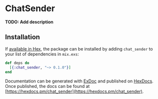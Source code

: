 # ChatSender

**TODO: Add description**

## Installation

If [available in Hex](https://hex.pm/docs/publish), the package can be installed
by adding `chat_sender` to your list of dependencies in `mix.exs`:

```elixir
def deps do
  [{:chat_sender, "~> 0.1.0"}]
end
```

Documentation can be generated with [ExDoc](https://github.com/elixir-lang/ex_doc)
and published on [HexDocs](https://hexdocs.pm). Once published, the docs can
be found at [https://hexdocs.pm/chat_sender](https://hexdocs.pm/chat_sender).

